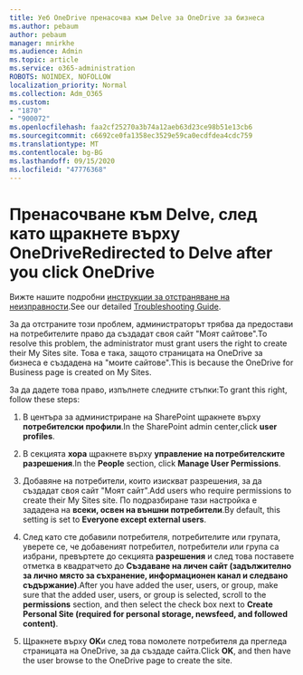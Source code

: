 ```yaml
---
title: Уеб OneDrive пренасочва към Delve за OneDrive за бизнеса
ms.author: pebaum
author: pebaum
manager: mnirkhe
ms.audience: Admin
ms.topic: article
ms.service: o365-administration
ROBOTS: NOINDEX, NOFOLLOW
localization_priority: Normal
ms.collection: Adm_O365
ms.custom:
- "1870"
- "900072"
ms.openlocfilehash: faa2cf25270a3b74a12aeb63d23ce98b51e13cb6
ms.sourcegitcommit: c6692ce0fa1358ec3529e59ca0ecdfdea4cdc759
ms.translationtype: MT
ms.contentlocale: bg-BG
ms.lasthandoff: 09/15/2020
ms.locfileid: "47776368"
---
```

# <a name="redirected-to-delve-after-you-click-onedrive"></a><span data-ttu-id="b086c-102">Пренасочване към Delve, след като щракнете върху OneDrive</span><span class="sxs-lookup"><span data-stu-id="b086c-102">Redirected to Delve after you click OneDrive</span></span>

<span data-ttu-id="b086c-103">Вижте нашите подробни [инструкции за отстраняване на неизправности](https://docs.microsoft.com/sharepoint/support/sites/troubleshooting-guide-for-sites-stopped-at-provisioning).</span><span class="sxs-lookup"><span data-stu-id="b086c-103">See our detailed [Troubleshooting Guide](https://docs.microsoft.com/sharepoint/support/sites/troubleshooting-guide-for-sites-stopped-at-provisioning).</span></span>

<span data-ttu-id="b086c-104">За да отстраните този проблем, администраторът трябва да предостави на потребителите право да създадат своя сайт "Моят сайтове".</span><span class="sxs-lookup"><span data-stu-id="b086c-104">To resolve this problem, the administrator must grant users the right to create their My Sites site.</span></span> <span data-ttu-id="b086c-105">Това е така, защото страницата на OneDrive за бизнеса е създадена на "моите сайтове".</span><span class="sxs-lookup"><span data-stu-id="b086c-105">This is because the OneDrive for Business page is created on My Sites.</span></span>

<span data-ttu-id="b086c-106">За да дадете това право, изпълнете следните стъпки:</span><span class="sxs-lookup"><span data-stu-id="b086c-106">To grant this right, follow these steps:</span></span>

1. <span data-ttu-id="b086c-107">В центъра за администриране на SharePoint щракнете върху **потребителски профили**.</span><span class="sxs-lookup"><span data-stu-id="b086c-107">In the SharePoint admin center,click **user profiles**.</span></span>

2. <span data-ttu-id="b086c-108">В секцията **хора** щракнете върху **управление на потребителските разрешения**.</span><span class="sxs-lookup"><span data-stu-id="b086c-108">In the **People** section, click **Manage User Permissions**.</span></span>

3. <span data-ttu-id="b086c-109">Добавяне на потребители, които изискват разрешения, за да създадат своя сайт "Моят сайт".</span><span class="sxs-lookup"><span data-stu-id="b086c-109">Add users who require permissions to create their My Sites site.</span></span> <span data-ttu-id="b086c-110">По подразбиране тази настройка е зададена на **всеки, освен на външни потребители**.</span><span class="sxs-lookup"><span data-stu-id="b086c-110">By default, this setting is set to **Everyone except external users**.</span></span>

4. <span data-ttu-id="b086c-111">След като сте добавили потребителя, потребителите или групата, уверете се, че добавеният потребител, потребители или група са избрани, превъртете до секцията **разрешения** и след това поставете отметка в квадратчето до **Създаване на личен сайт (задължително за лично място за съхранение, информационен канал и следвано съдържание)**.</span><span class="sxs-lookup"><span data-stu-id="b086c-111">After you have added the user, users, or group, make sure that the added user, users, or group is selected, scroll to the **permissions** section, and then select the check box next to **Create Personal Site (required for personal storage, newsfeed, and followed content)**.</span></span>

5. <span data-ttu-id="b086c-112">Щракнете върху **OK**и след това помолете потребителя да прегледа страницата на OneDrive, за да създаде сайта.</span><span class="sxs-lookup"><span data-stu-id="b086c-112">Click **OK**, and then have the user browse to the OneDrive page to create the site.</span></span>
